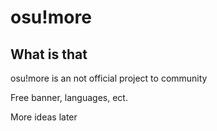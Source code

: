 # **osu!more**

## What is that

osu!more is an not official project to community

Free banner, languages, ect.

More ideas later